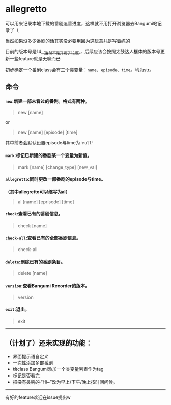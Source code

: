 # allegretto

可以用来记录本地下载的番剧追番进度，这样就不用打开浏览器去Bangumi站记录了（

当然如果没多少番剧的话其实没必要用~~因为这玩意儿是写着练的~~

目前的版本号是14<sub>~~（当然不是开发了12版）~~</sub>，后续应该会按照太鼓达人框体的版本号更新一些feature~~就是无聊而已~~

初步确定一个番剧class会有三个类变量：`name`、`episode`、`time`。均为str。

## 命令

#### `new`:新建一部未看过的番剧。格式有两种。

> new [name]

or

> new [name] [episode] [time]

其中前者会默认设置episode与time为`'null'`



#### `mark`:标记已新建的番剧某一个变量为新值。

> mark [name] [change_type] [new_val]



#### `allegretto`:同时更改一部番剧的episode与time。

**（其中allegretto可以缩写为al）**

> al [name] [eprisode] [time]



#### `check`:查看已有的番剧信息。

> check [name]


#### `check-all`:查看已有的全部番剧信息。

> check-all



#### ```delete```:删除已有的番剧条目。

> delete [name]



#### `version`:查看Bangumi Recorder的版本。

> version



#### `exit`:退出。

> exit

--------------------------------



## （计划了）还未实现的功能：

- 界面提示语自定义
- 一次性添加多部番剧
- 给class Bangumi添加一个类变量列表作为tag
- 标记是否看完
- 把~~没有灵魂的·~~“Hi~”改为早上/下午/晚上按时间问候。






--------------------------------------------------------------------

有好的feature欢迎在issue提出w



